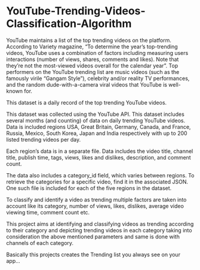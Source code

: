 # YouTube-Trending-Videos-Classification-Algorithm

YouTube maintains a list of the top trending videos on the platform. According to Variety magazine, “To determine the year’s top-trending videos, YouTube uses a combination of factors including measuring users interactions (number of views, shares, comments and likes). Note that they’re not the most-viewed videos overall for the calendar year”. Top performers on the YouTube trending list are music videos (such as the famously virile “Gangam Style”), celebrity and/or reality TV performances, and the random dude-with-a-camera viral videos that YouTube is well-known for.

This dataset is a daily record of the top trending YouTube videos.

This dataset was collected using the YouTube API. This dataset includes several months (and counting) of data on daily trending YouTube videos. Data is included regions USA, Great Britain, Germany, Canada, and France, Russia, Mexico, South Korea, Japan and India respectively with up to 200 listed trending videos per day.

Each region’s data is in a separate file. Data includes the video title, channel title, publish time, tags, views, likes and dislikes, description, and comment count.

The data also includes a category_id field, which varies between regions. To retrieve the categories for a specific video, find it in the associated JSON. One such file is included for each of the five regions in the dataset.

To classify and identify a video as trending multiple factors are taken into account like its category, number of views, likes, dislikes, average video viewing time, comment count etc.

This project aims at identifying and classifying videos as trending according to their category and depicting trending videos in each category taking into consideration the above mentioned parameters and same is done with channels of each category.

Basically this projects creates the Trending list you always see on your app...
